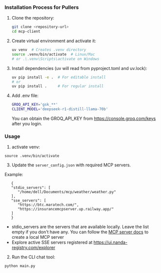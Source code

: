 ### Installation Process for Pullers

1. Clone the repository:
   ```bash
   git clone <repository-url>
   cd mcp-client
   ```

2. Create virtual environment and activate it:
   ```bash
   uv venv  # Creates .venv directory
   source .venv/bin/activate  # Linux/Mac
   # or .\.venv\Scripts\activate on Windows
   ```

3. Install dependencies (uv will read from pyproject.toml and uv.lock):
   ```bash
   uv pip install -e .  # For editable install
   # or
   uv pip install .     # For regular install
   ```
4. Add .env file:
   ```bash
   GROQ_API_KEY='gsk_**'
   CLIENT_MODEL='deepseek-r1-distill-llama-70b'
   ```
   You can obtain the GROQ_API_KEY from https://console.groq.com/keys after you login.

### Usage

   1. activate venv:
   ```
   source .venv/bin/activate
   ```

   3. Update the `server_config.json` with required MCP servers.

   Example:
   ```
      {
      "stdio_servers": [
         "/home/dell/Documents/mcp/weather/weather.py"
      ],
      "sse_servers": [
         "https://btc.maratech.com/",
         "https://insurancemcpserver.up.railway.app/"
      ]
      }
   ```

   - stdio_servers are the servers that are available locally. Leave the list empty if you
   don't have any. You can follow the
   [MCP server docs](https://modelcontextprotocol.io/quickstart/server) to create a
   local MCP server
   - Explore active SSE servers registered at https://ui.nanda-registry.com/explorer

   2. Run the CLI chat tool:
   ```
   python main.py
   ```
